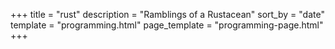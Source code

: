 +++
title = "rust"
description = "Ramblings of a Rustacean"
sort_by = "date"
template = "programming.html"
page_template = "programming-page.html"
+++